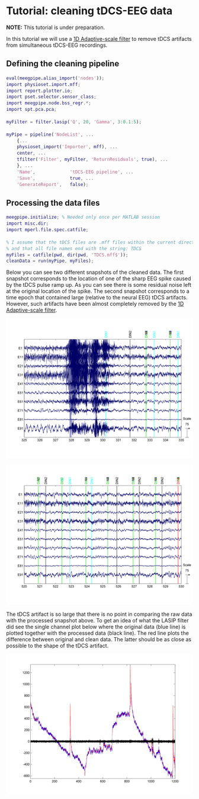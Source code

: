 Tutorial: cleaning tDCS-EEG data
========


__NOTE:__ This tutorial is under preparation.

In this tutorial we will use a [1D Adaptive-scale filter][lasip] to 
remove tDCS artifacts from simultaneous tDCS-EEG recordings. 

[lasip]: http://www.cs.tut.fi/~lasip/


## Defining the cleaning pipeline


````matlab
eval(meegpipe.alias_import('nodes'));
import physioset.import.mff;
import report.plotter.io;
import pset.selector.sensor_class;
import meegpipe.node.bss_regr.*;
import spt.pca.pca;

myFilter = filter.lasip('Q', 20, 'Gamma', 3:0.1:5);

myPipe = pipeline('NodeList', ...
    {...
    physioset_import('Importer', mff), ...
    center, ...
    tfilter('Filter', myFilter, 'ReturnResiduals', true), ...
    }, ...
    'Name',             'tDCS-EEG pipeline', ...
    'Save',             true, ...
    'GenerateReport',   false);
````

## Processing the data files

````matlab
meegpipe.initialize; % Needed only once per MATLAB session
import misc.dir;
import mperl.file.spec.catfile;

% I assume that the tDCS files are .mff files within the current directory
% and that all file names end with the string: TDCS
myFiles = catfile(pwd, dir(pwd, 'TDCS.mff$'));
cleanData = run(myPipe, myFiles);
````

Below you can see two different snapshots of the cleaned data. The first 
snapshot corresponds to the location of one of the sharp EEG spike caused
by the tDCS pulse ramp up. As you can see there is some residual noise left
at the original location of the spike. The second snapshot corresponds to
a time epoch that contained large (relative to the neural EEG) tDCS
artifacts. However, such artifacts have been almost completely removed
by the [1D Adaptive-scale filter][lasip].


![Processed tDCS-EEG snapshot](./tdcs-cleaned-epoch-1.png "A snapshot of the data after processing")

![Processed tDCS-EEG snapshot](./tdcs-cleaned-epoch-2.png "A snapshot of the data after processing")


The tDCS artifact is so large that there is no point in comparing the raw 
data with the processed snapshot above. To get an idea of what the LASIP
filter did see the single channel plot below where the original data
(blue line) is plotted together with the processed data (black line). The 
red line plots the difference between original and clean data. The latter 
should be as close as possible to the shape of the tDCS artifact.

![Original single-channel data and estimated tDCS artifact](./tdcs-cleaned-1chan.png "Original data and estimated tDCS artifact")
